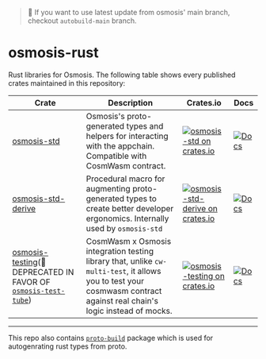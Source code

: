> :information_desk_person: If you want to use latest update from osmosis' main branch, checkout `autobuild-main` branch.

# osmosis-rust

Rust libraries for Osmosis. The following table shows every published crates maintained in this repository:

| Crate                                             | Description                                                                                                                                                            | Crates.io                                                                                                                                 | Docs                                                                                        |
| ------------------------------------------------- | ---------------------------------------------------------------------------------------------------------------------------------------------------------------------- | ----------------------------------------------------------------------------------------------------------------------------------------- | ------------------------------------------------------------------------------------------- |
| [osmosis-std](packages/finschia-std)               | Osmosis's proto-generated types and helpers for interacting with the appchain. Compatible with CosmWasm contract.                                                      | [![osmosis-std on crates.io](https://img.shields.io/crates/v/osmosis-std.svg)](https://crates.io/crates/osmosis-std)                      | [![Docs](https://docs.rs/osmosis-std/badge.svg)](https://docs.rs/osmosis-std)               |
| [osmosis-std-derive](packages/finschia-std-derive) | Procedural macro for augmenting proto-generated types to create better developer ergonomics. Internally used by `osmosis-std`                                          | [![osmosis-std-derive on crates.io](https://img.shields.io/crates/v/osmosis-std-derive.svg)](https://crates.io/crates/osmosis-std-derive) | [![Docs](https://docs.rs/osmosis-std-derive/badge.svg)](https://docs.rs/osmosis-std-derive) |
| [osmosis-testing]()(🚩DEPRECATED IN FAVOR OF [`osmosis-test-tube`](https://github.com/osmosis-labs/test-tube/tree/main/packages/osmosis-test-tube))       | CosmWasm x Osmosis integration testing library that, unlike `cw-multi-test`, it allows you to test your cosmwasm contract against real chain's logic instead of mocks.  | [![osmosis-testing on crates.io](https://img.shields.io/crates/v/osmosis-testing.svg)](https://crates.io/crates/osmosis-testing)          | [![Docs](https://docs.rs/osmosis-testing/badge.svg)](https://docs.rs/osmosis-testing)       |


---

This repo also contains [`proto-build`](./packages/proto-build) package which is used for autogenrating rust types from proto.

